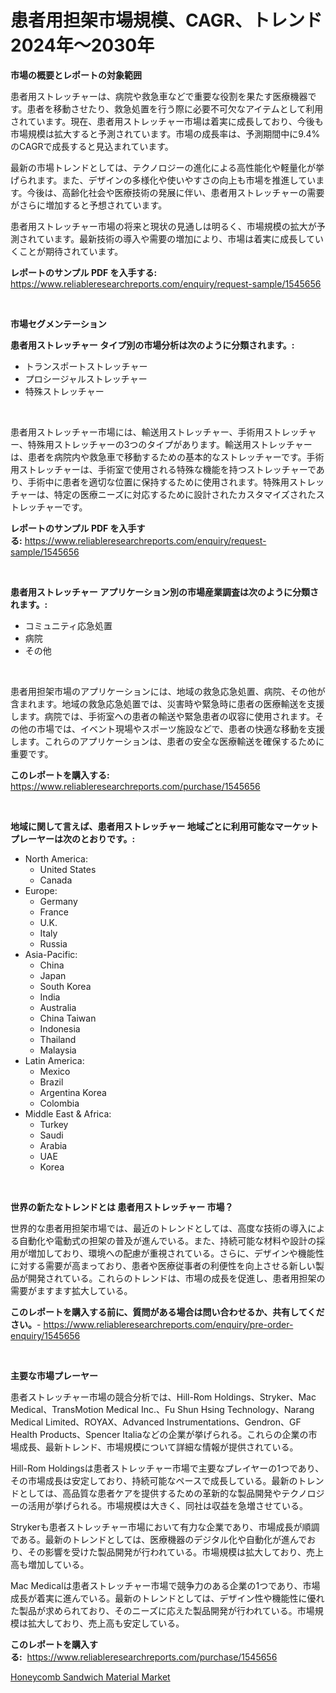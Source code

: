 <p><h1>患者用担架市場規模、CAGR、トレンド2024年〜2030年</h1></p><p><strong>市場の概要とレポートの対象範囲</strong></p>
<p><p>患者用ストレッチャーは、病院や救急車などで重要な役割を果たす医療機器です。患者を移動させたり、救急処置を行う際に必要不可欠なアイテムとして利用されています。現在、患者用ストレッチャー市場は着実に成長しており、今後も市場規模は拡大すると予測されています。市場の成長率は、予測期間中に9.4%のCAGRで成長すると見込まれています。</p><p>最新の市場トレンドとしては、テクノロジーの進化による高性能化や軽量化が挙げられます。また、デザインの多様化や使いやすさの向上も市場を推進しています。今後は、高齢化社会や医療技術の発展に伴い、患者用ストレッチャーの需要がさらに増加すると予想されています。</p><p>患者用ストレッチャー市場の将来と現状の見通しは明るく、市場規模の拡大が予測されています。最新技術の導入や需要の増加により、市場は着実に成長していくことが期待されています。</p></p>
<p><strong>レポートのサンプル PDF を入手する:</strong> <a href="https://www.reliableresearchreports.com/enquiry/request-sample/1545656">https://www.reliableresearchreports.com/enquiry/request-sample/1545656</a></p>
<p>&nbsp;</p>
<p><strong>市場セグメンテーション</strong></p>
<p><strong>患者用ストレッチャー タイプ別の市場分析は次のように分類されます。:</strong></p>
<p><ul><li>トランスポートストレッチャー</li><li>プロシージャルストレッチャー</li><li>特殊ストレッチャー</li></ul></p>
<p>&nbsp;</p>
<p><p>患者用ストレッチャー市場には、輸送用ストレッチャー、手術用ストレッチャー、特殊用ストレッチャーの3つのタイプがあります。輸送用ストレッチャーは、患者を病院内や救急車で移動するための基本的なストレッチャーです。手術用ストレッチャーは、手術室で使用される特殊な機能を持つストレッチャーであり、手術中に患者を適切な位置に保持するために使用されます。特殊用ストレッチャーは、特定の医療ニーズに対応するために設計されたカスタマイズされたストレッチャーです。</p></p>
<p><strong>レポートのサンプル PDF を入手する:</strong>&nbsp;<a href="https://www.reliableresearchreports.com/enquiry/request-sample/1545656">https://www.reliableresearchreports.com/enquiry/request-sample/1545656</a></p>
<p>&nbsp;</p>
<p><strong> 患者用ストレッチャー アプリケーション別の市場産業調査は次のように分類されます。:</strong></p>
<p><ul><li>コミュニティ応急処置</li><li>病院</li><li>その他</li></ul></p>
<p>&nbsp;</p>
<p><p>患者用担架市場のアプリケーションには、地域の救急応急処置、病院、その他が含まれます。地域の救急応急処置では、災害時や緊急時に患者の医療輸送を支援します。病院では、手術室への患者の輸送や緊急患者の収容に使用されます。その他の市場では、イベント現場やスポーツ施設などで、患者の快適な移動を支援します。これらのアプリケーションは、患者の安全な医療輸送を確保するために重要です。</p></p>
<p><strong>このレポートを購入する:</strong>&nbsp; <a href="https://www.reliableresearchreports.com/purchase/1545656">https://www.reliableresearchreports.com/purchase/1545656</a></p>
<p>&nbsp;</p>
<p><strong>地域に関して言えば、患者用ストレッチャー 地域ごとに利用可能なマーケットプレーヤーは次のとおりです。:</strong></p>
<p><ul>
    <li>
        North America:
        <ul>
            <li>United States</li>
            <li>Canada</li>
        </ul>
    </li>
    <li>
        Europe:
        <ul>
            <li>Germany</li>
            <li>France</li>
            <li>U.K.</li>
            <li>Italy</li>
            <li>Russia</li>
        </ul>
    </li>
    <li>
        Asia-Pacific:
        <ul>
            <li>China</li>
            <li>Japan</li>
            <li>South Korea</li>
            <li>India</li>
            <li>Australia</li>
            <li>China Taiwan</li>
            <li>Indonesia</li>
            <li>Thailand</li>
            <li>Malaysia</li>
        </ul>
    </li>
    <li>
        Latin America:
        <ul>
            <li>Mexico</li>
            <li>Brazil</li>
            <li>Argentina Korea</li>
            <li>Colombia</li>
        </ul>
    </li>
    <li>
        Middle East & Africa:
        <ul>
            <li>Turkey</li>
            <li>Saudi</li>
            <li>Arabia</li>
            <li>UAE</li>
            <li>Korea</li>
        </ul>
    </li>
    </ul></p>
<p>&nbsp;</p>
<p><strong>世界の新たなトレンドとは 患者用ストレッチャー 市場？</strong></p>
<p><p>世界的な患者用担架市場では、最近のトレンドとしては、高度な技術の導入による自動化や電動式の担架の普及が進んでいる。また、持続可能な材料や設計の採用が増加しており、環境への配慮が重視されている。さらに、デザインや機能性に対する需要が高まっており、患者や医療従事者の利便性を向上させる新しい製品が開発されている。これらのトレンドは、市場の成長を促進し、患者用担架の需要がますます拡大している。</p></p>
<p><strong>このレポートを購入する前に、質問がある場合は問い合わせるか、共有してください。</strong>- <a href="https://www.reliableresearchreports.com/enquiry/pre-order-enquiry/1545656">https://www.reliableresearchreports.com/enquiry/pre-order-enquiry/1545656</a></p>
<p>&nbsp;</p>
<p><strong>主要な市場プレーヤー</strong></p>
<p><p>患者ストレッチャー市場の競合分析では、Hill-Rom Holdings、Stryker、Mac Medical、TransMotion Medical Inc.、Fu Shun Hsing Technology、Narang Medical Limited、ROYAX、Advanced Instrumentations、Gendron、GF Health Products、Spencer Italiaなどの企業が挙げられる。これらの企業の市場成長、最新トレンド、市場規模について詳細な情報が提供されている。</p><p>Hill-Rom Holdingsは患者ストレッチャー市場で主要なプレイヤーの1つであり、その市場成長は安定しており、持続可能なペースで成長している。最新のトレンドとしては、高品質な患者ケアを提供するための革新的な製品開発やテクノロジーの活用が挙げられる。市場規模は大きく、同社は収益を急増させている。</p><p>Strykerも患者ストレッチャー市場において有力な企業であり、市場成長が順調である。最新のトレンドとしては、医療機器のデジタル化や自動化が進んでおり、その影響を受けた製品開発が行われている。市場規模は拡大しており、売上高も増加している。</p><p>Mac Medicalは患者ストレッチャー市場で競争力のある企業の1つであり、市場成長が着実に進んでいる。最新のトレンドとしては、デザイン性や機能性に優れた製品が求められており、そのニーズに応えた製品開発が行われている。市場規模は拡大しており、売上高も安定している。</p></p>
<p><strong>このレポートを購入する:</strong>&nbsp;&nbsp;<a href="https://www.reliableresearchreports.com/purchase/1545656">https://www.reliableresearchreports.com/purchase/1545656</a></p>
<p><p><a href="https://bubble-tree-ea4.notion.site/Honeycomb-Sandwich-Material-Market-Research-Report-Reveals-The-Latest-Trends-And-Opportunities-of-th-36648df69b6745eb9cd8827cbf3cba07">Honeycomb Sandwich Material Market</a></p></p>